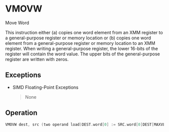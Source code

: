 # VMOVW

Move Word

This instruction either (a) copies one word element from an XMM register to a general-purpose register or memory location or (b) copies one word element from a general-purpose register or memory location to an XMM register.
When writing a general-purpose register, the lower 16-bits of the register will contain the word value.
The upper bits of the general-purpose register are written with zeros.

## Exceptions

- SIMD Floating-Point Exceptions
  > None

## Operation

```C
VMOVW dest, src (two operand load)DEST.word[0] := SRC.word[0]DEST[MAXVL:16] := 0 VMOVW dest, src (two operand store)DEST.word[0] := SRC.word[0]// upper bits of GPR DEST are zeroed Intel C/C++ Compiler Intrinsic EquivalentVMOVW short _mm_cvtsi128_si16 (__m128i a);VMOVW __m128i _mm_cvtsi16_si128 (short a);
```
